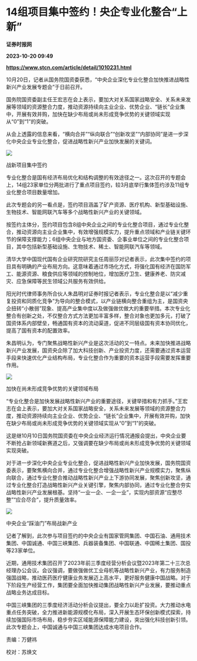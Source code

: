 # 14组项目集中签约！央企专业化整合“上新”
**证券时报网**

**2023-10-20 09:49**

**https://www.stcn.com/article/detail/1010231.html**

10月20日，记者从国务院国资委获悉，“中央企业深化专业化整合加快推进战略性新兴产业发展专题会”于日前召开。

国务院国资委副主任王宏志在会上表示，要加大对关系国家战略安全、关系未来发展等领域的资源整合力度，推动资源持续向主业企业、优势企业、“链长”企业集中，开展有效并购，加快在缺少布局或尚未形成竞争优势的关键领域实现从“0”到“1”的突破。

从会上透露的信息来看，“横向合并”“纵向联合”“创新攻坚”“内部协同”是进一步深化中央企业专业化整合，促进战略性新兴产业加快发展的关键词。

![](https://stcn-main.oss-cn-shenzhen.aliyuncs.com/upload/wechat/20231020/YRdSz9epGVhF48tStibv43yAWM435hpFW4P9GI2vicHhCG0c2eAEjSS3XuriaST301OHuMMvGxK6ZsNuNMlicdLw6w.png)

战新项目集中签约

专业化整合是国有经济布局优化和结构调整的有效途径之一。这次召开的专题会上，14组23家单位分两批进行了重点项目签约，较3月底举行集体签约涉及11组专业化整合项目数量增加。

此次专题会的另一看点是，签约项目涵盖了矿产资源、医疗机构、新型基础设施、生物技术、智能网联汽车等多个战略性新兴产业的关键领域。

按签约主体分，签约项目包含8组中央企业之间的专业化整合项目，通过专业化整合，推动资源向主业企业集中，有效增强规模实力，提升重点领域和产业链关键环节的保障支撑能力；6组中央企业与地方国资委、企事业单位之间的专业化整合项目，其中包括新型基础设施、生物技术、稀土、智能网联汽车等领域。

清华大学中国现代国有企业研究院研究主任周丽莎对记者表示，此次集中签约的项目具有明确的产业布局方向。这意味着通过市场化方式，将强化国有经济在国防军工、能源资源、粮食供应等领域的控制地位，增加医疗卫生、健康养老、防灾减灾、应急保障等民生领域公共服务有效供给。

阳光时代律师事务所合伙人朱昌明对证券时报记者表示，专业化整合是以“减少重复投资和同质化竞争”为导向的整合模式，以产业链横向整合重组为主，是国资央企扭转“小散弱”现象、提高产业集中度以及做强做优做大的重要举措。本次专业化整合有创新之处，不仅整合方式方法更加丰富多样，整合对象也更加多元，打破了国资体系内部壁垒，畅通国有资本的流动渠道，促进不同层级国有资本协同优化，提高了国有资本的配置效率。

朱昌明认为，专门聚焦战略性新兴产业是这次活动的又一特点。未来加快推进战略新兴产业发展，国资央企除了加大科技创新、产业投资力度，还需要通过资本运营手段来快速优化产业结构布局，专业化整合作为重要的资本运营手段需要发挥重要作用。

![](https://stcn-main.oss-cn-shenzhen.aliyuncs.com/upload/wechat/20231020/YRdSz9epGVhF48tStibv43yAWM435hpFW4P9GI2vicHhCG0c2eAEjSS3XuriaST301OHuMMvGxK6ZsNuNMlicdLw6w.png)

加快在尚未形成竞争优势的关键领域布局

“专业化整合是加快发展战略性新兴产业的重要途径，关键举措和有力抓手。”王宏志在会上表示，要加大对关系国家战略安全，关系未来发展等领域的资源整合力度，推动资源持续向主业企业、优势企业、“链长”企业集中，开展有效并购，加快在缺少布局或尚未形成竞争优势的关键领域实现从“0”到“1”的突破。

这是继10月10日国务院国资委在中央企业经济运行情况通报会提出，中央企业要不断抢占新领域新赛道之后，又强调要在缺少布局或尚未形成竞争优势的关键领域实现突破。

对于进一步深化中央企业专业化整合，促进战略性新兴产业加快发展，国务院国资委表示，要聚焦横向合并，通过专业化整合增强战略性新兴产业规模实力，聚焦纵向联合，通过专业化整合推动战略性新兴产业上下游协同发展，聚焦创新攻坚，通过专业化整合打造战略性新兴产业关键引擎，聚焦内部协同，通过专业化整合夯实战略性新兴产业发展根基。坚持“一业一企、一企一业”，实现内部资源“应整尽整”“应合尽合”，提升质量效率。

![](https://stcn-main.oss-cn-shenzhen.aliyuncs.com/upload/wechat/20231020/YRdSz9epGVhF48tStibv43yAWM435hpFW4P9GI2vicHhCG0c2eAEjSS3XuriaST301OHuMMvGxK6ZsNuNMlicdLw6w.png)

中央企业“踩油门”布局战新产业

记者了解到，此次参与项目签约的中央企业有国家管网集团、中国石油、通用技术集团、中国诚通、中国三峡集团、兵器装备集团、中国联通、中国稀土集团、国投等23家单位。

近期，通用技术集团召开了2023年前三季度经营分析会议暨2023年第二十三次总经理办公会议。会议强调，要做强做优工业母机等战略性新兴产业，有力服务制造强国战略，推动医药医疗健康业务发展迈上高水平，更好服务健康中国战略。对于下阶段生产经营工作，集团要全面加快推动集团战略性新兴产业发展，要推动重点战略业务达成目标。

中国三峡集团的三季度经济活动分析会议提出，要全力以赴扩投资。大力推动水电重点任务突破，全力推进新能源规模化布局，深入开展生态环保创新模式探索，持续加强国际市场布局，稳步夯实区域能源保障能力建设，突出强化科技创新引领。此次专题会上，中国诚通与中国三峡集团达成水电项目合作。

责编：万健祎

校对：苏焕文